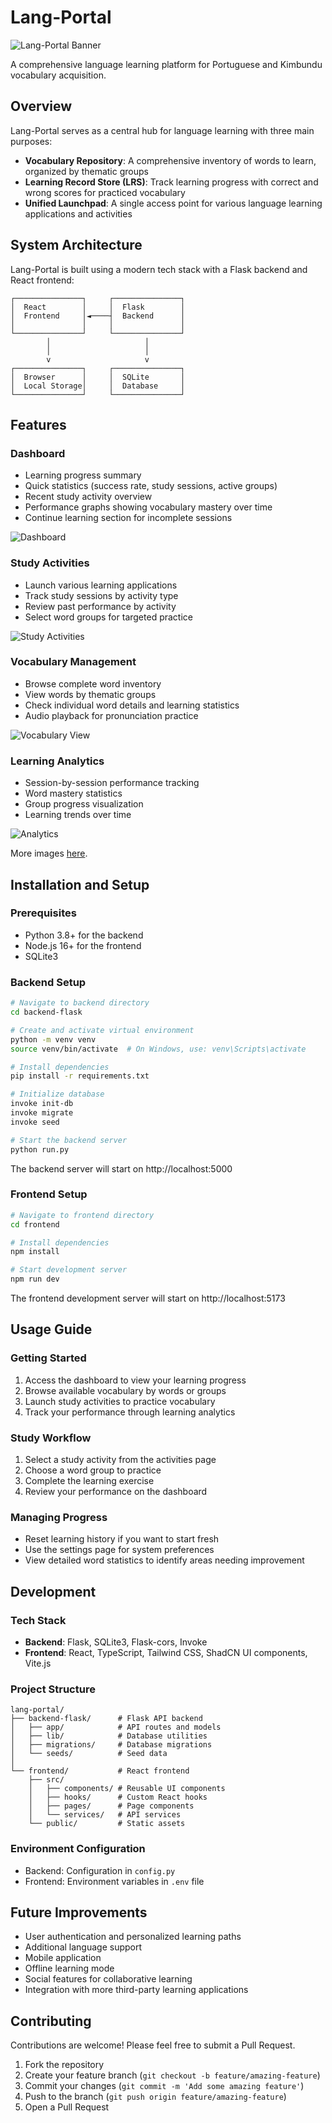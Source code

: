 # Lang-Portal

![Lang-Portal Banner](./ui-images/banner.png)

A comprehensive language learning platform for Portuguese and Kimbundu vocabulary acquisition.

## Overview

Lang-Portal serves as a central hub for language learning with three main purposes:

- **Vocabulary Repository**: A comprehensive inventory of words to learn, organized by thematic groups
- **Learning Record Store (LRS)**: Track learning progress with correct and wrong scores for practiced vocabulary
- **Unified Launchpad**: A single access point for various language learning applications and activities

## System Architecture

Lang-Portal is built using a modern tech stack with a Flask backend and React frontend:

```
┌───────────────┐     ┌───────────────┐
│  React        │     │  Flask        │
│  Frontend     │◄────┤  Backend      │
│               │     │               │
└───────────────┘     └───────────────┘
        │                     │
        │                     │
        v                     v
┌───────────────┐     ┌───────────────┐
│  Browser      │     │  SQLite       │
│  Local Storage│     │  Database     │
└───────────────┘     └───────────────┘
```

## Features

### Dashboard
- Learning progress summary
- Quick statistics (success rate, study sessions, active groups)
- Recent study activity overview
- Performance graphs showing vocabulary mastery over time
- Continue learning section for incomplete sessions

![Dashboard](./ui-images/screenshot01.png)

### Study Activities
- Launch various learning applications
- Track study sessions by activity type
- Review past performance by activity
- Select word groups for targeted practice

![Study Activities](./ui-images/screenshot03.png)

### Vocabulary Management
- Browse complete word inventory
- View words by thematic groups
- Check individual word details and learning statistics
- Audio playback for pronunciation practice

![Vocabulary View](./ui-images/screenshot06.png)

### Learning Analytics
- Session-by-session performance tracking
- Word mastery statistics
- Group progress visualization
- Learning trends over time

![Analytics](./ui-images/screenshot11.png)


More images [here](./ui-images/).

## Installation and Setup

### Prerequisites
- Python 3.8+ for the backend
- Node.js 16+ for the frontend
- SQLite3

### Backend Setup

```bash
# Navigate to backend directory
cd backend-flask

# Create and activate virtual environment
python -m venv venv
source venv/bin/activate  # On Windows, use: venv\Scripts\activate

# Install dependencies
pip install -r requirements.txt

# Initialize database
invoke init-db
invoke migrate
invoke seed

# Start the backend server
python run.py
```

The backend server will start on http://localhost:5000

### Frontend Setup

```bash
# Navigate to frontend directory
cd frontend

# Install dependencies
npm install

# Start development server
npm run dev
```

The frontend development server will start on http://localhost:5173

## Usage Guide

### Getting Started
1. Access the dashboard to view your learning progress
2. Browse available vocabulary by words or groups
3. Launch study activities to practice vocabulary
4. Track your performance through learning analytics

### Study Workflow
1. Select a study activity from the activities page
2. Choose a word group to practice
3. Complete the learning exercise
4. Review your performance on the dashboard

### Managing Progress
- Reset learning history if you want to start fresh
- Use the settings page for system preferences
- View detailed word statistics to identify areas needing improvement

## Development

### Tech Stack
- **Backend**: Flask, SQLite3, Flask-cors, Invoke
- **Frontend**: React, TypeScript, Tailwind CSS, ShadCN UI components, Vite.js

### Project Structure
```
lang-portal/
├── backend-flask/      # Flask API backend
│   ├── app/            # API routes and models
│   ├── lib/            # Database utilities
│   ├── migrations/     # Database migrations
│   └── seeds/          # Seed data
│
└── frontend/           # React frontend
    ├── src/
    │   ├── components/ # Reusable UI components
    │   ├── hooks/      # Custom React hooks
    │   ├── pages/      # Page components
    │   └── services/   # API services
    └── public/         # Static assets
```

### Environment Configuration
- Backend: Configuration in `config.py`
- Frontend: Environment variables in `.env` file

## Future Improvements

- User authentication and personalized learning paths
- Additional language support
- Mobile application
- Offline learning mode
- Social features for collaborative learning
- Integration with more third-party learning applications

## Contributing

Contributions are welcome! Please feel free to submit a Pull Request.

1. Fork the repository
2. Create your feature branch (`git checkout -b feature/amazing-feature`)
3. Commit your changes (`git commit -m 'Add some amazing feature'`)
4. Push to the branch (`git push origin feature/amazing-feature`)
5. Open a Pull Request
